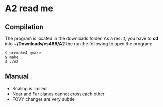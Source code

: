 # A2 read me

## Compilation
The program is located in the downloads folder. As a result, you have to **cd**
into **~/Downloads/cs488/A2** the run the following to open the program:

    $ premake4 gmake
    $ make
    $ ./A2

## Manual
- Scaling is limited
- Near and Far planes cannot cross each other
- FOVY changes are very subtle
